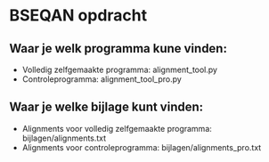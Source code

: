 # BSEQAN opdracht

## Waar je welk programma kune vinden:
- Volledig zelfgemaakte programma:
    alignment_tool.py
- Controleprogramma:
    alignment_tool_pro.py

## Waar je welke bijlage kunt vinden:
- Alignments voor volledig zelfgemaakte programma:
    bijlagen/alignments.txt
- Alignments voor controleprogramma:
    bijlagen/alignments_pro.txt